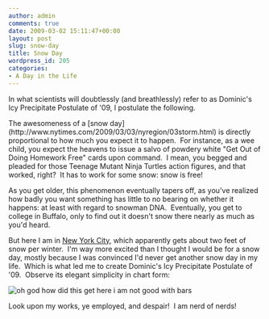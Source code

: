 ```yaml
---
author: admin
comments: true
date: 2009-03-02 15:11:47+00:00
layout: post
slug: snow-day
title: Snow Day
wordpress_id: 205
categories:
- A Day in the Life
---
```


In what scientists will doubtlessly (and breathlessly) refer to as Dominic's Icy Precipitate Postulate of '09, I postulate the following.

<!-- more -->The awesomeness of a [snow day](http://www.nytimes.com/2009/03/03/nyregion/03storm.html) is directly proportional to how much you expect it to happen.  For instance, as a wee child, you expect the heavens to issue a salvo of powdery white "Get Out of Doing Homework Free" cards upon command.  I mean, you begged and pleaded for those Teenage Mutant Ninja Turtles action figures, and that worked, right?  It has to work for some snow: snow is free!

As you get older, this phenomenon eventually tapers off, as you've realized how badly you want something has little to no bearing on whether it happens: at least with regard to snowman DNA.  Eventually, you get to college in Buffalo, only to find out it doesn't snow there nearly as much as you'd heard.

But here I am in [New York City](http://lwf.ncdc.noaa.gov/oa/climate/online/ccd/snowfall.html), which apparently gets about two feet of snow per winter.  I'm way more excited than I thought I would be for a snow day, mostly because I was convinced I'd never get another snow day in my life.  Which is what led me to create Dominic's Icy Precipitate Postulate of '09.  Observe its elegant simplicity in chart form:

![oh god how did this get here i am not good with bars](http://blog.ipsaloquitur.org/assets/images/snowday1.png)

Look upon my works, ye employed, and despair!  I am nerd of nerds!
